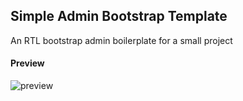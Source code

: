 Simple Admin Bootstrap Template
---------
An RTL bootstrap admin boilerplate for a small project
#### Preview
![preview](https://user-images.githubusercontent.com/8999374/99830891-94a4e500-2b73-11eb-9c6d-b48978cf5b56.jpg)
